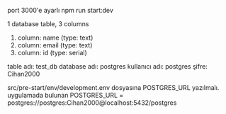 port 3000'e ayarlı
npm run start:dev

1 database table, 3 columns
1. column: name (type: text)
2. column: email (type: text)
3. column: id (type: serial)

table adı: test_db
database adı: postgres
kullanıcı adı: postgres
şifre: Cihan2000

src/pre-start/env/development.env dosyasına POSTGRES_URL yazılmalı.
uygulamada bulunan POSTGRES_URL = postgres://postgres:Cihan2000@localhost:5432/postgres